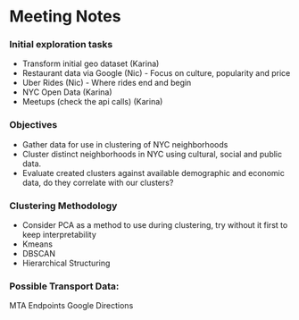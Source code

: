 # Meeting Notes

### Initial exploration tasks
- Transform initial geo dataset (Karina)
- Restaurant data via Google (Nic) - Focus on culture, popularity and price
- Uber Rides (Nic) - Where rides end and begin
- NYC Open Data (Karina)
- Meetups (check the api calls) (Karina)

### Objectives
- Gather data for use in clustering of NYC neighborhoods
- Cluster distinct neighborhoods in NYC using cultural, social and public data.
- Evaluate created clusters against available demographic and economic data, do they correlate with our clusters?

### Clustering Methodology
- Consider PCA as a method to use during clustering, try without it first to keep interpretability
- Kmeans
- DBSCAN
- Hierarchical Structuring

### Possible Transport Data:
MTA Endpoints
Google Directions